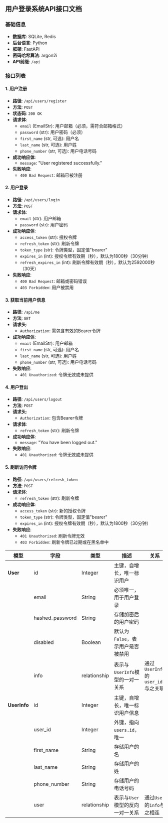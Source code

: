## **用户登录系统API接口文档**

### **基础信息**

- **数据库**: SQLite, Redis
- **后台语言**: Python
- **框架**: FastAPI
- **密码哈希算法**: argon2i
- **API前缀**: `/api`

### **接口列表**

#### **1. 用户注册**

- **路径**: `/api/users/register`
- **方法**: `POST`
- **状态码**: `200 OK`
- **请求体**:
  - `email` (EmailStr): 用户邮箱（必须，需符合邮箱格式）
  - `password` (str): 用户密码（必须）
  - `first_name` (str, 可选): 用户名
  - `last_name` (str, 可选): 用户姓
  - `phone_number` (str, 可选): 用户电话号码
- **成功响应体**:
  - `message`: "User registered successfully."
- **失败响应**:
  - `400 Bad Request`: 邮箱已被注册

#### **2. 用户登录**

- **路径**: `/api/users/login`
- **方法**: `POST`
- **请求体**:
  - `email` (str): 用户邮箱
  - `password` (str): 用户密码
- **成功响应体**:
  - `access_token` (str): 授权令牌
  - `refresh_token` (str): 刷新令牌
  - `token_type` (str): 令牌类型，固定值"bearer"
  - `expires_in` (int): 授权令牌有效期（秒），默认为1800秒（30分钟）
  - `refresh_expires_in` (int): 刷新令牌有效期（秒），默认为2592000秒（30天）
- **失败响应**:
  - `400 Bad Request`: 邮箱或密码错误
  - `403 Forbidden`: 用户被禁用

#### **3. 获取当前用户信息**

- **路径**: `/api/me`
- **方法**: `GET`
- **请求头**:
  - `Authorization`: 需包含有效的Bearer令牌
- **成功响应体**:
  - `email` (EmailStr): 用户邮箱
  - `first_name` (str, 可选): 用户名
  - `last_name` (str, 可选): 用户姓
  - `phone_number` (str, 可选): 用户电话号码
- **失败响应**:
  - `401 Unauthorized`: 令牌无效或未提供

#### **4. 用户登出**

- **路径**: `/api/users/logout`
- **方法**: `POST`
- **请求头**:
  - `Authorization`: 包含Bearer令牌
- **请求体**:
  - `refresh_token` (str): 刷新令牌
- **成功响应体**:
  - `message`: "You have been logged out."
- **失败响应**:
  - `401 Unauthorized`: 令牌无效或未提供

#### **5. 刷新访问令牌**

- **路径**: `/api/users/refresh_token`
- **方法**: `POST`
- **请求体**:
  - `refresh_token` (str): 刷新令牌
- **成功响应体**:
  - `access_token` (str): 新的授权令牌
  - `token_type` (str): 令牌类型，固定值"bearer"
  - `expires_in` (int): 授权令牌有效期（秒），默认为1800秒（30分钟）
- **失败响应**:
  - `401 Unauthorized`: 刷新令牌无效
  - `403 Forbidden`: 刷新令牌已过期或在黑名单中





| 模型     | 字段              | 类型         | 描述                                   | 关系                                 |
|----------|-------------------|--------------|--------------------------------------|--------------------------------------|
| **User** | id                | Integer      | 主键，自增长，唯一标识用户             |                                      |
|          | email             | String       | 必须唯一，用于用户登录                 |                                      |
|          | hashed_password   | String       | 存储加密后的用户密码                   |                                      |
|          | disabled          | Boolean      | 默认为`False`，表示用户是否被禁用     |                                      |
|          | info              | relationship | 表示与`UserInfo`模型的一对一关系       | 通过`UserInfo`的`user_id`与之关联     |
| **UserInfo** | id            | Integer      | 主键，自增长，唯一标识用户信息         |                                      |
|          | user_id           | Integer      | 外键，指向`users.id`，唯一             |                                      |
|          | first_name        | String       | 存储用户的名                           |                                      |
|          | last_name         | String       | 存储用户的姓                           |                                      |
|          | phone_number      | String       | 存储用户的电话号码                     |                                      |
|          | user              | relationship | 表示与`User`模型的反向一对一关系       | 通过`User`的`info`与之相连            |
